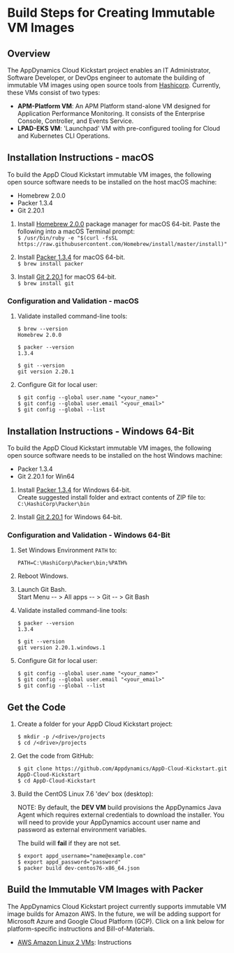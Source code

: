 # Build Steps for Creating Immutable VM Images

## Overview

The AppDynamics Cloud Kickstart project enables an IT Administrator, Software Developer, or DevOps engineer to automate the building of immutable VM images using open source tools from [Hashicorp](https://www.hashicorp.com/). Currently, these VMs consist of two types:

-	__APM-Platform VM__: An APM Platform stand-alone VM designed for Application Performance Monitoring. It consists of the Enterprise Console, Controller, and Events Service.
-	__LPAD-EKS VM__: 'Launchpad' VM with pre-configured tooling for Cloud and Kubernetes CLI Operations.

## Installation Instructions - macOS

To build the AppD Cloud Kickstart immutable VM images, the following open source software needs to be installed on the host macOS machine:

-	Homebrew 2.0.0
-	Packer 1.3.4
-	Git 2.20.1

1.	Install [Homebrew 2.0.0](https://brew.sh/) package manager for macOS 64-bit. Paste the following into a macOS Terminal prompt:  
    `$ /usr/bin/ruby -e "$(curl -fsSL https://raw.githubusercontent.com/Homebrew/install/master/install)"`  

2.	Install [Packer 1.3.4](https://packer.io/) for macOS 64-bit.  
    `$ brew install packer`  

3.	Install [Git 2.20.1](https://git-scm.com/downloads) for macOS 64-bit.  
    `$ brew install git`  

### Configuration and Validation - macOS

1.	Validate installed command-line tools:

    ```
    $ brew --version
    Homebrew 2.0.0

    $ packer --version
    1.3.4

    $ git --version
    git version 2.20.1
    ```

2.	Configure Git for local user:

    ```
    $ git config --global user.name "<your_name>"
    $ git config --global user.email "<your_email>"
    $ git config --global --list
    ```

## Installation Instructions - Windows 64-Bit

To build the AppD Cloud Kickstart immutable VM images, the following open source software needs to be installed on the host Windows machine:

-	Packer 1.3.4
-	Git 2.20.1 for Win64

1.	Install [Packer 1.3.4](https://releases.hashicorp.com/packer/1.3.4/packer_1.3.4_windows_amd64.zip) for Windows 64-bit.  
    Create suggested install folder and extract contents of ZIP file to:  
    `C:\HashiCorp\Packer\bin`  

2.	Install [Git 2.20.1](https://github.com/git-for-windows/git/releases/download/v2.20.1.windows.1/Git-2.20.1-64-bit.exe) for Windows 64-bit.

### Configuration and Validation - Windows 64-Bit

1.	Set Windows Environment `PATH` to:

    ```
    PATH=C:\HashiCorp\Packer\bin;%PATH%
    ```

2.	Reboot Windows.

3.	Launch Git Bash.  
    Start Menu -- > All apps -- > Git -- > Git Bash

4.	Validate installed command-line tools:

    ```
    $ packer --version
    1.3.4

    $ git --version
    git version 2.20.1.windows.1
    ```

5.	Configure Git for local user:

    ```
    $ git config --global user.name "<your_name>"
    $ git config --global user.email "<your_email>"
    $ git config --global --list
    ```

## Get the Code

1.	Create a folder for your AppD Cloud Kickstart project:

    ```
    $ mkdir -p /<drive>/projects
    $ cd /<drive>/projects
    ```

2.	Get the code from GitHub:

    ```
    $ git clone https://github.com/Appdynamics/AppD-Cloud-Kickstart.git AppD-Cloud-Kickstart
    $ cd AppD-Cloud-Kickstart
    ```

4.	Build the CentOS Linux 7.6 'dev' box (desktop):

    NOTE: By default, the __DEV VM__ build provisions the AppDynamics Java Agent
    which requires external credentials to download the installer. You will need
    to provide your AppDynamics account user name and password as external
    environment variables.

    The build will __fail__ if they are not set.

    ```
    $ export appd_username="name@example.com"
    $ export appd_password="password"
    $ packer build dev-centos76-x86_64.json
    ```

## Build the Immutable VM Images with Packer

The AppDynamics Cloud Kickstart project currently supports immutable VM image builds for Amazon AWS. In the future, we will be adding support for Microsoft Azure and Google Cloud Platform (GCP). Click on a link below for platform-specific instructions and Bill-of-Materials.

-	[AWS Amazon Linux 2 VMs](AWS_VM_BUILD_INSTRUCTIONS.md): Instructions
